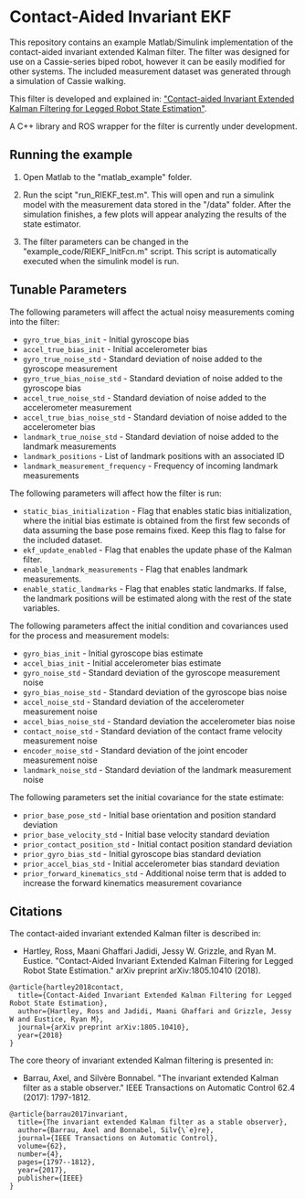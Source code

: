 # Contact-Aided Invariant EKF
This repository contains an example Matlab/Simulink implementation of the contact-aided invariant extended Kalman filter. The filter was designed for use on a Cassie-series biped robot, however it can be easily modified for other systems. The included measurement dataset was generated through a simulation of Cassie walking.

This filter is developed and explained in:
["Contact-aided Invariant Extended Kalman Filtering for Legged Robot State Estimation"](https://arxiv.org/pdf/1805.10410.pdf).



A C++ library and ROS wrapper for the filter is currently under development.


## Running the example
1. Open Matlab to the "matlab_example" folder.

2. Run the scipt "run_RIEKF_test.m". This will open and run a simulink model with the measurement data stored in the "/data" folder. After the simulation finishes, a few plots will appear analyzing the results of the state estimator.   

3. The filter parameters can be changed in the "example_code/RIEKF_InitFcn.m" script. This script is automatically executed when the simulink model is run.

## Tunable Parameters
The following parameters will affect the actual noisy measurements coming into the filter:
* `gyro_true_bias_init` - Initial gyroscope bias 
* `accel_true_bias_init` - Initial accelerometer bias 
* `gyro_true_noise_std` - Standard deviation of noise added to the gyroscope measurement 
* `gyro_true_bias_noise_std` - Standard deviation of noise added to the gyroscope bias 
* `accel_true_noise_std` - Standard deviation of noise added to the accelerometer measurement 
* `accel_true_bias_noise_std` - Standard deviation of noise added to the accelerometer bias 
* `landmark_true_noise_std` - Standard deviation of noise added to the landmark measurements 
* `landmark_positions` - List of landmark positions with an associated ID
* `landmark_measurement_frequency` - Frequency of incoming landmark measurements

The following parameters will affect how the filter is run:
* `static_bias_initialization` - Flag that enables static bias initialization, where the initial bias estimate is obtained from the first few seconds of data assuming the base pose remains fixed. Keep this flag to false for the included dataset.
* `ekf_update_enabled` - Flag that enables the update phase of the Kalman filter.
* `enable_landmark_measurements` - Flag that enables landmark measurements.
* `enable_static_landmarks` - Flag that enables static landmarks. If false, the landmark positions will be estimated along with the rest of the state variables.

The following parameters affect the initial condition and covariances used for the process and measurement models:
* `gyro_bias_init` - Initial gyroscope bias estimate
* `accel_bias_init` - Initial accelerometer bias estimate
* `gyro_noise_std` - Standard deviation of the gyroscope measurement noise
* `gyro_bias_noise_std` - Standard deviation of the gyroscope bias noise
* `accel_noise_std` - Standard deviation of the accelerometer measurement noise
* `accel_bias_noise_std` - Standard deviation the accelerometer bias noise
* `contact_noise_std` - Standard deviation of the contact frame velocity measurement noise
* `encoder_noise_std` - Standard deviation of the joint encoder measurement noise
* `landmark_noise_std` - Standard deviation of the landmark measurement noise

The following parameters set the initial covariance for the state estimate:
* `prior_base_pose_std` - Initial base orientation and position standard deviation
* `prior_base_velocity_std` - Initial base velocity standard deviation
* `prior_contact_position_std` - Initial contact position standard deviation
* `prior_gyro_bias_std` - Initial gyroscope bias standard deviation
* `prior_accel_bias_std` - Initial accelerometer bias standard deviation
* `prior_forward_kinematics_std` - Additional noise term that is added to increase the forward kinematics measurement covariance



## Citations
The contact-aided invariant extended Kalman filter is described in: 
* Hartley, Ross, Maani Ghaffari Jadidi, Jessy W. Grizzle, and Ryan M. Eustice. "Contact-Aided Invariant Extended Kalman Filtering for Legged Robot State Estimation." arXiv preprint arXiv:1805.10410 (2018).
```
@article{hartley2018contact,
  title={Contact-Aided Invariant Extended Kalman Filtering for Legged Robot State Estimation},
  author={Hartley, Ross and Jadidi, Maani Ghaffari and Grizzle, Jessy W and Eustice, Ryan M},
  journal={arXiv preprint arXiv:1805.10410},
  year={2018}
}
```
The core theory of invariant extended Kalman filtering is presented in:
* Barrau, Axel, and Silvère Bonnabel. "The invariant extended Kalman filter as a stable observer." IEEE Transactions on Automatic Control 62.4 (2017): 1797-1812.
```
@article{barrau2017invariant,
  title={The invariant extended Kalman filter as a stable observer},
  author={Barrau, Axel and Bonnabel, Silv{\`e}re},
  journal={IEEE Transactions on Automatic Control},
  volume={62},
  number={4},
  pages={1797--1812},
  year={2017},
  publisher={IEEE}
}
```
